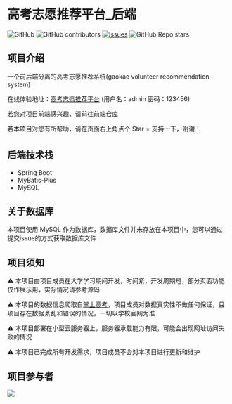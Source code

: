 # 高考志愿推荐平台_后端
![GitHub](https://img.shields.io/github/license/electronic-pig/gkvr_system_backend)
<img alt="GitHub contributors" src="https://img.shields.io/github/contributors/electronic-pig/gkvr_system_backend">
[![issues](https://img.shields.io/github/issues/electronic-pig/gkvr_system_backend?color=9cc)](https://github.com/electronic-pig/gkvr_system_backend/issues)
![GitHub Repo stars](https://img.shields.io/github/stars/electronic-pig/gkvr_system_backend)
## 项目介绍
一个前后端分离的高考志愿推荐系统(gaokao volunteer recommendation system)

在线体验地址：[高考志愿推荐平台](http://gkvr.japaneast.cloudapp.azure.com) (用户名：admin 密码：123456)

若您对项目前端感兴趣，请前往[前端仓库](https://github.com/electronic-pig/gkvr_system_frontend)

若本项目对您有所帮助，请在页面右上角点个 Star ⭐ 支持一下，谢谢！
## 后端技术栈
- Spring Boot
- MyBatis-Plus
- MySQL
## 关于数据库
本项目使用 MySQL 作为数据库，数据库文件并未存放在本项目中，您可以通过提交issue的方式获取数据库文件
## 项目须知
⚠️ 本项目由项目成员在大学学习期间开发，时间紧，开发周期短，部分页面功能仅作展示用，实际情况请参考源码

⚠️ 本项目的数据信息爬取自[掌上高考](https://www.gaokao.cn/)，项目成员对数据真实性不做任何保证，且项目存在数据紊乱和错误的情况，一切以学校官网为准

⚠️ 本项目部署在小型云服务器上，服务器承载能力有限，可能会出现网址访问失败的情况

⚠️ 本项目已完成所有开发需求，项目成员不会对本项目进行更新和维护

## 项目参与者
<a href="https://github.com/electronic-pig/gkvr_system_backend/graphs/contributors">
  <img src="https://contrib.rocks/image?repo=electronic-pig/gkvr_system_backend" />
</a>
